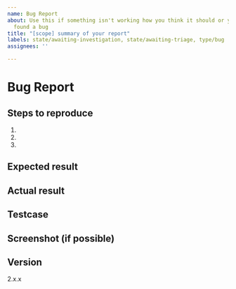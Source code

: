 ```yaml
---
name: Bug Report
about: Use this if something isn't working how you think it should or you think you've
  found a bug
title: "[scope] summary of your report"
labels: state/awaiting-investigation, state/awaiting-triage, type/bug
assignees: ''

---
```


# Bug Report
<!-- Describe what's wrong in great detail (required). -->

## Steps to reproduce
<!-- Tell us how to reproduce your issue (required). -->
1.
2.
3.

## Expected result
<!-- Tell us what result you were expecting (required). -->

## Actual result
<!-- Tell us what the actual result was (required). -->

## Testcase
<!--
  If possible create an example of your issue via a JSFiddle. 

  How to create an example:
   1. Open the following JSFiddle - https://jsfiddle.net/31d6y7mn
   2. Click "Fork" at the top
   3. Add the minimum required HTML, CSS and JavaScript which reproduces
      your issue
   4. Click "Save" at the top
   5. Copy the URL of your fiddle and link it here
-->

## Screenshot (if possible)
<!--
  If possible include images or gifs of your issue.

  E.g. Incorrect component CSS should include an image of what the
  component looks like.
  
  If your looking for a tool we recommend ShareX - https://github.com/ShareX/ShareX
-->

## Version
<!-- Include the version of the library you are using (required). -->
2.x.x
